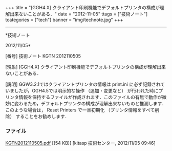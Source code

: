 ﻿+++
title = "[GGH4.X] クライアント印刷機能でデフォルトプリンタの構成が理解出来ないことがある．"
date = "2012-11-05"
ttags = ["技術ノート"]
tcategories = ["tech"]
banner = "img/technote.jpg"
+++

-----------------------------------------------------------------------------------------------------------------------------

*技術ノート

2012/11/05*


[番号]
技術ノート KGTN 2012110505

[現象]
[GGH4.X]
クライアント印刷機能でデフォルトプリンタの構成が理解出来ないことがある．

[説明]
GGW3.2.1ではクライアントプリンタの情報は print.ini
に必ず記録されていましたが，GGH4.5では明示的な操作 （追加・変更など）
が行われた時にプリンタ情報を保持するファイルが作成されます．このファイルの有無で動作が微妙に変わるため，デフォルトプリンタの構成が理解出来ないものと推測します．このような場合は，
Reset Printers で一旦初期化 （プリンタ情報をすべて削除）
することをお勧めします．


### ファイル

 
 


[KGTN2012110505.pdf](http://techreport.kitasp.net/attachments/download/1087/KGTN2012110505.pdf)
 [(54 KB)] [kitasp 技術センター, 2012/11/05
09:46]


 


 

